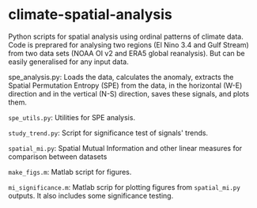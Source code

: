 # climate-spatial-analysis

Python scripts for spatial analysis using ordinal patterns of climate data.
Code is preprared for analysing two regions (El Nino 3.4 and Gulf Stream) from two data sets (NOAA OI v2 and ERA5 global reanalysis). But can be easily generalised for any input data.

spe_analysis.py: Loads the data, calculates the anomaly, extracts the Spatial Permutation Entropy (SPE) from the data, in the horizontal (W-E) direction and in the vertical (N-S) direction, saves these signals, and plots them.

`spe_utils.py`: Utilities for SPE analysis.

`study_trend.py`: Script for significance test of signals' trends.

`spatial_mi.py`: Spatial Mutual Information and other linear measures for comparison between datasets

`make_figs.m`: Matlab script for figures.

`mi_significance.m`: Matlab scrip for plotting figures from `spatial_mi.py` outputs. It also includes some significance testing.

